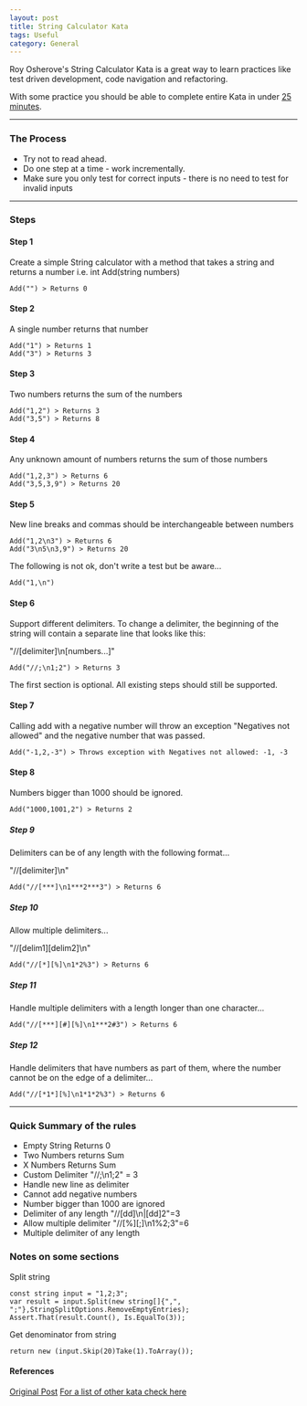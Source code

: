 ```yaml
---
layout: post
title: String Calculator Kata
tags: Useful
category: General
---
```

Roy Osherove's String Calculator Kata is a great way to learn practices like test driven development, code navigation and refactoring.  

With some practice you should be able to complete entire Kata in under [25 minutes](https://www.youtube.com/watch?v=tBt3O43sk0k).  

----------------------------------------------------------------------------------------------

### The Process ###

- Try not to read ahead.  
- Do one step at a time - work incrementally.  
- Make sure you only test for correct inputs - there is no need to test for invalid inputs

----------------------------------------------------------------------------------------------

### Steps ###

#### Step 1 ####

Create a simple String calculator with a method that takes a string and returns a number
i.e. int Add(string numbers)  

~~~
Add("") > Returns 0
~~~

#### Step 2 ####

A single number returns that number

~~~
Add("1") > Returns 1
Add("3") > Returns 3
~~~

#### Step 3 ####

Two numbers returns the sum of the numbers  

~~~
Add("1,2") > Returns 3
Add("3,5") > Returns 8
~~~

#### Step 4 ####

Any unknown amount of numbers returns the sum of those numbers 

~~~
Add("1,2,3") > Returns 6
Add("3,5,3,9") > Returns 20
~~~

#### Step 5 ####

New line breaks and commas should be interchangeable between numbers   

~~~
Add("1,2\n3") > Returns 6
Add("3\n5\n3,9") > Returns 20
~~~

The following is not ok, don't write a test but be aware... 

~~~
Add("1,\n")
~~~

#### Step 6 ####

Support different delimiters. To change a delimiter, the beginning of the string will contain a separate line that looks like this:   

"//[delimiter]\n[numbers...]"  

~~~
Add("//;\n1;2") > Returns 3  
~~~

The first section is optional. All existing steps should still be supported.  

#### Step 7 ####

Calling add with a negative number will throw an exception "Negatives not allowed" and the negative number that was passed.  

~~~
Add("-1,2,-3") > Throws exception with Negatives not allowed: -1, -3  
~~~

#### Step 8 ####

Numbers bigger than 1000 should be ignored.  

~~~
Add("1000,1001,2") > Returns 2  
~~~

##### Step 9 #####

Delimiters can be of any length with the following format...  

"//[delimiter]\n"  

~~~
Add("//[***]\n1***2***3") > Returns 6  
~~~

##### Step 10 #####

Allow multiple delimiters...  

"//[delim1][delim2]\n"

~~~
Add("//[*][%]\n1*2%3") > Returns 6  
~~~

##### Step 11 #####

Handle multiple delimiters with a length longer than one character...  

~~~
Add("//[***][#][%]\n1***2#3") > Returns 6  
~~~

##### Step 12 #####

Handle delimiters that have numbers as part of them, where the number cannot be on the edge of a delimiter...  

~~~
Add("//[*1*][%]\n1*1*2%3") > Returns 6  
~~~

----------------------------------------------------------------------------------------------

### Quick Summary of the rules ###

- Empty String Returns 0  
- Two Numbers returns Sum  
- X Numbers Returns Sum  
- Custom Delimiter "//;\n1;2" = 3  
- Handle new line as delimiter  
- Cannot add negative numbers  
- Number bigger than 1000 are ignored  
- Delimiter of any length "//[dd]\n|[dd]2"=3  
- Allow multiple delimiter "//[%][;]\n1%2;3"=6  
- Multiple delimiter of any length  

### Notes on some sections ###

Split string 

~~~
const string input = "1,2;3";
var result = input.Split(new string[]{",", ";"},StringSplitOptions.RemoveEmptyEntries);
Assert.That(result.Count(), Is.EqualTo(3));
~~~

Get denominator from string 

~~~
return new (input.Skip(20)Take(1).ToArray());  
~~~

#### References ####

[Original Post](http://osherove.com/tdd-kata-1/)
[For a list of other kata check here](http://stackoverflow.com/questions/2150702/tdd-bdd-screencast-video-resources)  
